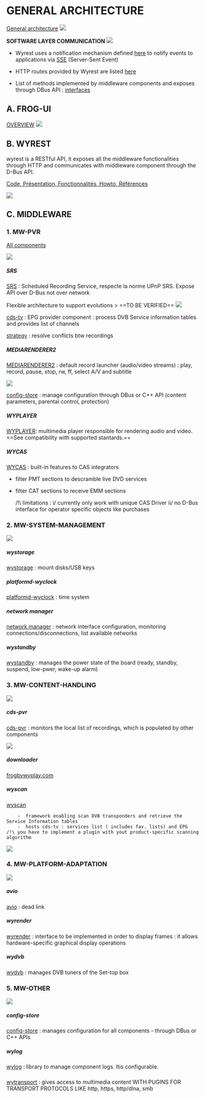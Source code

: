 # GENERAL ARCHITECTURE

[General architecture](https://portal.frogbywyplay.com/docs/wytv/featured/arch_diagram/) 
![](./A-full-archi.png) 

**SOFTWARE LAYER COMMUNICATION**
![](./architecture-com.png) 

- Wyrest uses a notification mechanism defined  [here](https://portal.frogbywyplay.com/docs/wytv/featured/components/appframeworks-wyrest/wyrest/http/routes/#get--events-) to notify events to applications via  [SSE](https://developer.mozilla.org/en-US/docs/Web/API/Server-sent_events/Using_server-sent_events) (Server-Sent Event) 

- HTTP routes provided by Wyrest are listed [here](https://portal.frogbywyplay.com/docs/wytv/featured/components/appframeworks-wyrest/wyrest/http/routes/) 

- List of methods implemented by middleware components and exposes through DBus API : [interfaces](https://portal.frogbywyplay.com/docs/wytv/featured/toc-interfaces/) 

## A. FROG-UI
[OVERVIEW](https://portal.frogbywyplay.com/docs/wytv/featured/components/apps-frog-ui/overview/) 
![](./C-frog-ui.png) 


## B. WYREST
wyrest is a RESTful API, it exposes all the middleware functionalities through HTTP and communicates with middleware component through the D-Bus API.

[Code, Présentation, Fonctionnalités, Howto, Références ](https://portal.frogbywyplay.com/docs/wytv/featured/components/appframeworks-wyrest/overview/) 

![](./E-wyrest.png) 


## C. MIDDLEWARE
### 1. MW-PVR
[All components](https://portal.frogbywyplay.com/docs/wytv/featured/components/toc-media/) 

![](./F-PVR.png) 


##### SRS
[SRS](https://portal.frogbywyplay.com/docs/wytv/featured/components/media-srs/overview/)  :  Scheduled Recording Service, respecte la norme UPnP SRS. Expose API over D-Bus not over network

Flexible architecture to support evolutions > ==TO BE VERIFIED==
	![](./L-SRS.png) 

[cds-tv](https://portal.frogbywyplay.com/docs/wytv/featured/components/contents-cds-tv/overview/#cds-tv) : EPG provider component : process DVB Service information tables and provides list of channels

[strategy](https://portal.frogbywyplay.com/docs/wytv/featured/components/media-strategy/overview/#strategy) : resolve conflicts btw recordings

##### MEDIARENDERER2
[MEDIARENDERER2](https://portal.frogbywyplay.com/docs/wytv/featured/components/media-mediarenderer2/overview/) : default record launcher (audio/video streams) : play, record, pause, stop, rw, ff, select A/V and subtitle

![](./M-mediarenderer.png) 

[config-store](https://portal.frogbywyplay.com/docs/wytv/featured/components/system-config-store/overview/#config-store) : manage configuration through DBus or C++ API (content parameters, parental control, protection)


##### WYPLAYER
[WYPLAYER](https://portal.frogbywyplay.com/docs/wytv/featured/components/media-wyplayer/overview/): multimedia player responsible for rendering audio and video. ==See compatibility with supported stantards.==


##### WYCAS
[WYCAS](https://portal.frogbywyplay.com/docs/wytv/featured/components/media-libwycas/overview/) : built-in features to CAS integrators 
- filter PMT sections to descramble live DVD services 
- filter CAT sections to receive EMM sections

	/!\  limitations : i/ currently only work with unique CAS Driver ii/ no D-Bus interface for operator specific objects like purchases

### 2. MW-SYSTEM-MANAGEMENT

![](./G-system-management.png) 

##### wystorage
[wystorage](https://portal.frogbywyplay.com/docs/wytv/featured/components/system-wystorage/overview/) : mount disks/USB keys
##### platformd-wyclock
[platformd-wyclock](https://portal.frogbywyplay.com/docs/wytv/featured/components/system-platformd-wyclock/overview/) : time system
##### network manager
[network manager](https://portal.frogbywyplay.com/docs/wytv/featured/components/system-wynetwork/overview/) : network interface configuration, monitoring connections/disconnections, list available networks
##### wystandby
[wystandby](https://portal.frogbywyplay.com/docs/wytv/featured/components/system-wystandby/overview/) : manages the power state of the board (ready, standby, suspend, low-pwer, wake-up alarm)


### 3. MW-CONTENT-HANDLING

![](./H-contenthandling.png) 

##### cds-pvr
[cds-pvr](https://portal.frogbywyplay.com/docs/wytv/featured/components/contents-cds-pvr/overview/) : monitors the local list of recordings, which is populated by other components

![](./Q-cds-pvr.png) 

##### downloader
[frogbywyplay.com](https://frogbywyplay.com/) 


##### wyscan
[wyscan](https://portal.frogbywyplay.com/docs/wytv/featured/components/contents-wyscan/overview/)

		-  framework enabling scan DVB transponders and retrieve the Service Information tables
		-  hosts cds-tv : services list ( includes fav. lists) and EPG
	/!\ you have to implement a plugin with yout product-specific scanning algorithm
![](./P-wyscan.png) 


### 4. MW-PLATFORM-ADAPTATION
![](./J-platform-adaptation.png) 

##### avio
[avio](https://portal.frogbywyplay.com/docs/wytv/featured/devkit/components/porting-platformd-nexus-avio/overview/) : dead link

##### wyrender
[wyrender](https://portal.frogbywyplay.com/docs/wytv/featured/components/media-wyrender/overview/) : interface to be implemented in order to display frames : it allows hardware-specific graphical display operations

##### wydvb 
[wydvb](https://portal.frogbywyplay.com/docs/wytv/featured/components/contents-wydvb/overview/) : manages DVB tuners of the Set-top box


### 5. MW-OTHER
![](./K-other.png) 

##### config-store
[config-store](https://portal.frogbywyplay.com/docs/wytv/featured/components/system-config-store/overview/) : manages configuration for all components - through DBus or C++ APIs

##### wylog
[wylog](https://portal.frogbywyplay.com/docs/wytv/featured/components/utils-wylog/overview/) : library to manage component logs. Itis configurable.

##### 
[wytransport](https://portal.frogbywyplay.com/docs/wytv/featured/components/utils-libwytransport/overview/) : gives access to multimedia content WITH PUGINS FOR TRANSPORT PROTOCOLS LIKE http, https, http/dlna, smb

